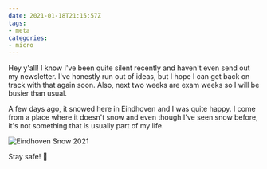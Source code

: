 ```yaml
---
date: 2021-01-18T21:15:57Z
tags:
- meta
categories:
- micro
---
```


Hey y'all! I know I've been quite silent recently and haven't even send out my newsletter. I've honestly run out of ideas, but I hope I can get back on track with that again soon. Also, next two weeks are exam weeks so I will be busier than usual.

A few days ago, it snowed here in Eindhoven and I was quite happy. I come from a place where it doesn't snow and even though I've seen snow before, it's not something that is usually part of my life.

![Eindhoven Snow 2021](cdn:/2021-02-eindhoven-snow?caption=false)

Stay safe! 🤗
